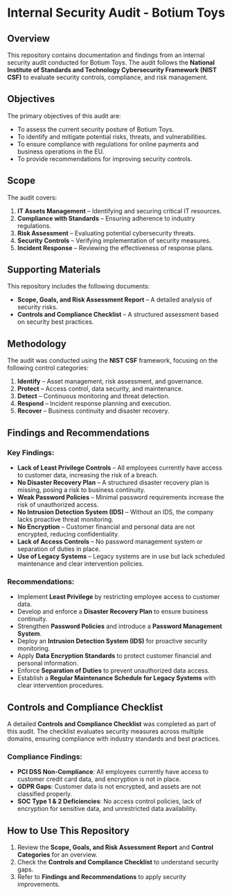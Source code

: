# Internal Security Audit - Botium Toys

## Overview
This repository contains documentation and findings from an internal security audit conducted for Botium Toys. The audit follows the **National Institute of Standards and Technology Cybersecurity Framework (NIST CSF)** to evaluate security controls, compliance, and risk management.

## Objectives
The primary objectives of this audit are:
- To assess the current security posture of Botium Toys.
- To identify and mitigate potential risks, threats, and vulnerabilities.
- To ensure compliance with regulations for online payments and business operations in the EU.
- To provide recommendations for improving security controls.

## Scope
The audit covers:
1. **IT Assets Management** – Identifying and securing critical IT resources.
2. **Compliance with Standards** – Ensuring adherence to industry regulations.
3. **Risk Assessment** – Evaluating potential cybersecurity threats.
4. **Security Controls** – Verifying implementation of security measures.
5. **Incident Response** – Reviewing the effectiveness of response plans.

## Supporting Materials
This repository includes the following documents:
- **Scope, Goals, and Risk Assessment Report** – A detailed analysis of security risks.
- **Controls and Compliance Checklist** – A structured assessment based on security best practices.


## Methodology
The audit was conducted using the **NIST CSF** framework, focusing on the following control categories:
1. **Identify** – Asset management, risk assessment, and governance.
2. **Protect** – Access control, data security, and maintenance.
3. **Detect** – Continuous monitoring and threat detection.
4. **Respond** – Incident response planning and execution.
5. **Recover** – Business continuity and disaster recovery.

## Findings and Recommendations
### Key Findings:
- **Lack of Least Privilege Controls** – All employees currently have access to customer data, increasing the risk of a breach.
- **No Disaster Recovery Plan** – A structured disaster recovery plan is missing, posing a risk to business continuity.
- **Weak Password Policies** – Minimal password requirements increase the risk of unauthorized access.
- **No Intrusion Detection System (IDS)** – Without an IDS, the company lacks proactive threat monitoring.
- **No Encryption** – Customer financial and personal data are not encrypted, reducing confidentiality.
- **Lack of Access Controls** – No password management system or separation of duties in place.
- **Use of Legacy Systems** – Legacy systems are in use but lack scheduled maintenance and clear intervention policies.

### Recommendations:
- Implement **Least Privilege** by restricting employee access to customer data.
- Develop and enforce a **Disaster Recovery Plan** to ensure business continuity.
- Strengthen **Password Policies** and introduce a **Password Management System**.
- Deploy an **Intrusion Detection System (IDS)** for proactive security monitoring.
- Apply **Data Encryption Standards** to protect customer financial and personal information.
- Enforce **Separation of Duties** to prevent unauthorized data access.
- Establish a **Regular Maintenance Schedule for Legacy Systems** with clear intervention procedures.

## Controls and Compliance Checklist
A detailed **Controls and Compliance Checklist** was completed as part of this audit. The checklist evaluates security measures across multiple domains, ensuring compliance with industry standards and best practices.

### Compliance Findings:
- **PCI DSS Non-Compliance**: All employees currently have access to customer credit card data, and encryption is not in place.
- **GDPR Gaps**: Customer data is not encrypted, and assets are not classified properly.
- **SOC Type 1 & 2 Deficiencies**: No access control policies, lack of encryption for sensitive data, and unrestricted data availability.

## How to Use This Repository
1. Review the **Scope, Goals, and Risk Assessment Report** and **Control Categories** for an overview.
2. Check the **Controls and Compliance Checklist** to understand security gaps.
3. Refer to **Findings and Recommendations** to apply security improvements.



